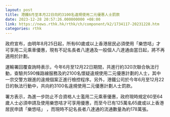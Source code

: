 ```yaml
---
layout: post
title: 港鐵6月至本月22日向約3100名違規使用二元優惠人士罰款
date: 2023-12-28 20:57:26.000000000 +08:00
link: https://news.rthk.hk/rthk/ch/component/k2/1734117-20231228.htm
categories: rthk
---
```


政府宣布，由明年8月25日起，所有60歲或以上香港居民必須使用「樂悠咭」才可享用二元乘車優惠，現有不記名長者八達通及一般個人八達通由當日起，將不再適用於計劃。

運輸署回覆查詢時表示，今年6月至12月22日期間，共進行約320次聯合執法行動，查驗共590條路線服務及約2100名懷疑違規使用二元優惠計劃的人士，其中一宗交警方跟進的違規個案正進行檢控程序。另外，港鐵公司於今年6月至12月22日的執法行動中，共向約3100名違規使用二元優惠計劃人士罰款。

署方表示，為進一步防止不合資格人士濫用二元乘車優惠，政府現時規定60至64歲人士必須申請及使用樂悠咭才可享用優惠，而至今已有125萬名65歲或以上香港居民申請「樂悠咭」 ，而現時不記名長者八達通的流通數量為約178萬張。
